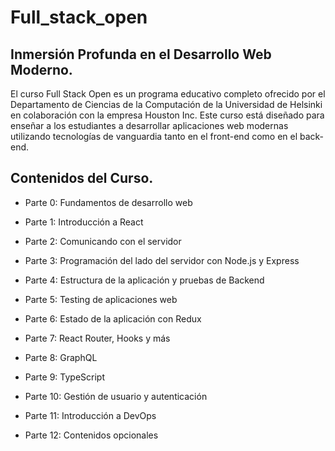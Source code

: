 # Full_stack_open

## Inmersión Profunda en el Desarrollo Web Moderno.

El curso Full Stack Open es un programa educativo completo ofrecido por el Departamento de Ciencias de la Computación de la Universidad de Helsinki en colaboración con la empresa Houston Inc. Este curso está diseñado para enseñar a los estudiantes a desarrollar aplicaciones web modernas utilizando tecnologías de vanguardia tanto en el front-end como en el back-end.

## Contenidos del Curso.

* Parte 0: Fundamentos de desarrollo web

* Parte 1: Introducción a React

* Parte 2: Comunicando con el servidor

* Parte 3: Programación del lado del servidor con Node.js y Express

* Parte 4: Estructura de la aplicación y pruebas de Backend

* Parte 5: Testing de aplicaciones web

* Parte 6: Estado de la aplicación con Redux

* Parte 7: React Router, Hooks y más

* Parte 8: GraphQL

* Parte 9: TypeScript

* Parte 10: Gestión de usuario y autenticación

* Parte 11: Introducción a DevOps

* Parte 12: Contenidos opcionales

